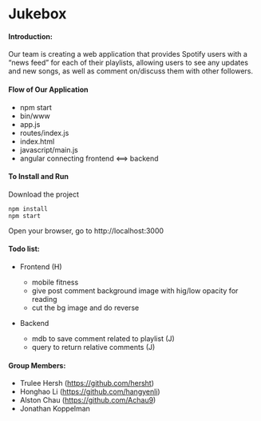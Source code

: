 # Jukebox

#### Introduction:

Our team is creating a web application that provides Spotify users with a “news feed” for each of their playlists, allowing users to see any updates and new songs, as well as comment on/discuss them with other followers.


#### Flow of Our Application
- npm start
- bin/www
- app.js
- routes/index.js
- index.html
- javascript/main.js
- angular connecting frontend <==> backend

#### To Install and Run
Download the project

```
npm install
npm start
```
Open your browser, go to http://localhost:3000

#### Todo list:
- Frontend (H)
    * mobile fitness
    * give post comment background image with hig/low opacity for reading
    * cut the bg image and do reverse
    
    
- Backend
    * mdb to save comment related to playlist (J)
    * query to return relative comments (J)
    














#### Group Members:
- Trulee Hersh (https://github.com/hersht)
- Honghao Li (https://github.com/hangyenli)
- Alston Chau (https://github.com/Achau9)
- Jonathan Koppelman 
